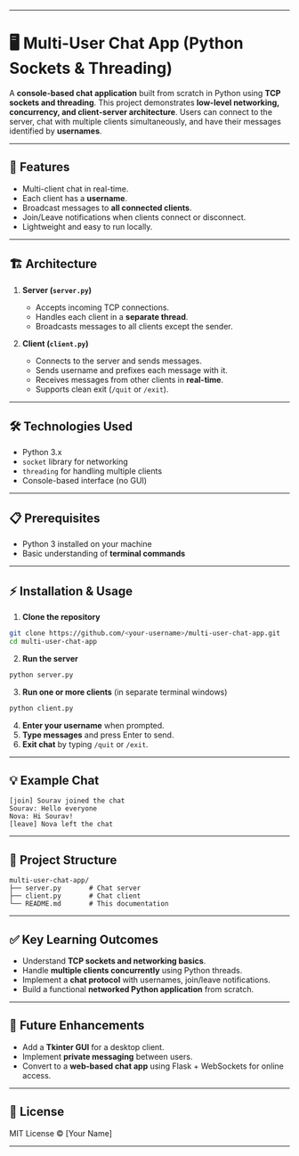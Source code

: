 
---

# 🖥 Multi-User Chat App (Python Sockets & Threading)

A **console-based chat application** built from scratch in Python using **TCP sockets and threading**. This project demonstrates **low-level networking, concurrency, and client-server architecture**. Users can connect to the server, chat with multiple clients simultaneously, and have their messages identified by **usernames**.

---

## 🚀 Features

* Multi-client chat in real-time.
* Each client has a **username**.
* Broadcast messages to **all connected clients**.
* Join/Leave notifications when clients connect or disconnect.
* Lightweight and easy to run locally.

---

## 🏗 Architecture

1. **Server (`server.py`)**

   * Accepts incoming TCP connections.
   * Handles each client in a **separate thread**.
   * Broadcasts messages to all clients except the sender.

2. **Client (`client.py`)**

   * Connects to the server and sends messages.
   * Sends username and prefixes each message with it.
   * Receives messages from other clients in **real-time**.
   * Supports clean exit (`/quit` or `/exit`).

---

## 🛠 Technologies Used

* Python 3.x
* `socket` library for networking
* `threading` for handling multiple clients
* Console-based interface (no GUI)

---

## 📋 Prerequisites

* Python 3 installed on your machine
* Basic understanding of **terminal commands**

---

## ⚡ Installation & Usage

1. **Clone the repository**

```bash
git clone https://github.com/<your-username>/multi-user-chat-app.git
cd multi-user-chat-app
```

2. **Run the server**

```bash
python server.py
```

3. **Run one or more clients** (in separate terminal windows)

```bash
python client.py
```

4. **Enter your username** when prompted.
5. **Type messages** and press Enter to send.
6. **Exit chat** by typing `/quit` or `/exit`.

---

## 💡 Example Chat

```
[join] Sourav joined the chat
Sourav: Hello everyone
Nova: Hi Sourav!
[leave] Nova left the chat
```

---

## 📂 Project Structure

```
multi-user-chat-app/
├── server.py       # Chat server
├── client.py       # Chat client
└── README.md       # This documentation
```

---

## ✅ Key Learning Outcomes

* Understand **TCP sockets and networking basics**.
* Handle **multiple clients concurrently** using Python threads.
* Implement a **chat protocol** with usernames, join/leave notifications.
* Build a functional **networked Python application** from scratch.

---

## 🧩 Future Enhancements

* Add a **Tkinter GUI** for a desktop client.
* Implement **private messaging** between users.
* Convert to a **web-based chat app** using Flask + WebSockets for online access.

---

## 📜 License

MIT License © \[Your Name]

---

